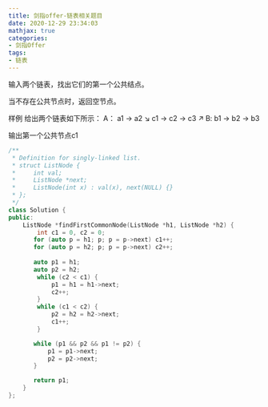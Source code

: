 ```yaml
---
title: 剑指offer-链表相关题目
date: 2020-12-29 23:34:03
mathjax: true
categories:
- 剑指Offer
tags: 
- 链表
---
```


输入两个链表，找出它们的第一个公共结点。

当不存在公共节点时，返回空节点。

样例
给出两个链表如下所示：
A：        a1 → a2
                   ↘
                     c1 → c2 → c3
                   ↗
B:     b1 → b2 → b3

输出第一个公共节点c1

```cpp
/**
 * Definition for singly-linked list.
 * struct ListNode {
 *     int val;
 *     ListNode *next;
 *     ListNode(int x) : val(x), next(NULL) {}
 * };
 */
class Solution {
public:
    ListNode *findFirstCommonNode(ListNode *h1, ListNode *h2) {
        int c1 = 0, c2 = 0;
       for (auto p = h1; p; p = p->next) c1++;
       for (auto p = h2; p; p = p->next) c2++;
       
       auto p1 = h1;
       auto p2 = h2;
        while (c2 < c1) {
            p1 = h1 = h1->next;
            c2++;
        }
        while (c1 < c2) {
            p2 = h2 = h2->next;
            c1++;
        }

       while (p1 && p2 && p1 != p2) {
           p1 = p1->next;
           p2 = p2->next;
       }

       return p1;
    }
};
```
